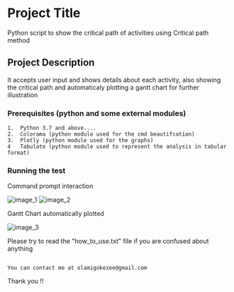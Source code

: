 <h1>Project Title</h1>
<p>Python script to show the critical path of activities using Critical path method</p>
<h2>Project Description</h2>
<p>It accepts user input and shows details about each activity, also showing the critical path and automaticaly plotting a gantt chart for further illustration</p>
<h3>Prerequisites (python and some external modules)</h3>
<pre>
<code>1.  Python 3.7 and above....</code>
<code>2.  Colorama (python module used for the cmd beautifcation)</code>
<code>3.  Plotly (python module used for the graphs)</code>
<code>4   Tabulate (python module used to represent the analysis in tabular format)</code>
</pre>
<h3>Running the test</h3>
<p> Command prompt interaction</p>

<img src="https://imgur.com/download/Zb3soUS/" alt='image_1' > 
<img src="https://imgur.com/download/SA4EdgJ/" alt='image_2' >

<p>Gantt Chart automatically plotted</p>
<img src="https://imgur.com/download/sgaY77t/" alt='image_3' >

<p>Please try to read the "how_to_use.txt" file if you are confused about anything</p>
<p>
<code>
You can contact me at olamigokezee@gmail.com
</code>
</p>
<p>Thank you !!</p>
